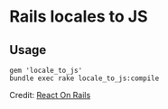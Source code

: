 # Rails locales to JS

## Usage

```
gem 'locale_to_js'
bundle exec rake locale_to_js:compile
```

Credit: [React On Rails](https://github.com/shakacode/react_on_rails)